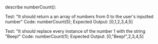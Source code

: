 describe numberCount():

Test: "It should return a an array of numbers from 0 to the user's inputted number"
Code: numberCount(5);
Expected Output: [0,1,2,3,4,5]

Test: "It should replace every instance of the number 1 with the string "Beep!"
Code: numberCount(1);
Expected Output: [0,"Beep!",2,3,4,5]
